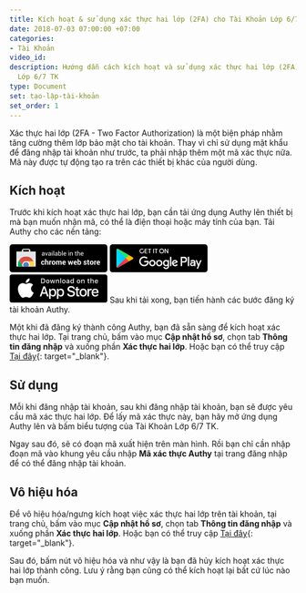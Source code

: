 ```yaml
---
title: Kích hoạt & sử dụng xác thực hai lớp (2FA) cho Tài Khoản Lớp 6/7 TK
date: 2018-07-03 07:00:00 +07:00
categories:
- Tài Khoản
video_id: 
description: Hướng dẫn cách kích hoạt và sử dụng xác thực hai lớp (2FA) cho Tài Khoản
  Lớp 6/7 TK
type: Document
set: tạo-lập-tài-khoản
set_order: 1
---
```


X&aacute;c thực hai lớp (2FA - Two Factor Authorization) l&agrave; một biện ph&aacute;p nhằm tăng cường th&ecirc;m lớp bảo mật cho t&agrave;i khoản. Thay v&igrave; chỉ sử dụng mật khẩu để đăng nhập t&agrave;i khoản như trước, ta phải nhập th&ecirc;m một m&atilde; x&aacute;c thực nữa. M&atilde; n&agrave;y được tự động tạo ra tr&ecirc;n c&aacute;c thiết bị kh&aacute;c của người d&ugrave;ng.

## Kích hoạt
Trước khi kích hoạt xác thực hai lớp, bạn cần tải ứng dụng Authy lên thiết bị mà bạn muốn nhận mã, có thể là điện thoại hoặc máy tính của bạn. Tải Authy cho các nền tảng:

[![Chrome](/uploads/chrome-web-store-1-1.png)](https://chrome.google.com/webstore/detail/authy/gaedmjdfmmahhbjefcbgaolhhanlaolb?hl=en)
[![Android](/uploads/google-play.png)](https://play.google.com/store/apps/details?id=com.authy.authy)
[![iOS](/uploads/app-store.png)](https://itunes.apple.com/us/app/authy/id494168017)
Sau khi tải xong, bạn tiến hành các bước đăng ký tài khoản Authy.

Một khi đã đăng ký thành công Authy, bạn đã sẵn sàng để kích hoạt xác thực hai lớp. Tại trang chủ, bấm vào mục **Cập nhật hồ sơ**, chọn tab **Thông tin đăng nhập** và xuống phần **Xác thực hai lớp**. Hoặc bạn có thể truy cập [Tại đây](//www.lop67.tk/taikhoan/profile#auth){: target="_blank"}.


## Sử dụng
Mỗi khi đăng nhập tài khoản, sau khi đăng nhập tài khoản, bạn sẽ được yêu cầu mã xác thực hai lớp. Để lấy mã xác thực này, bạn hãy mở ứng dụng Authy lên và bấm biểu tượng của Tài Khoản Lớp 6/7 TK.

Ngay sau đó, sẽ có đoạn mã xuất hiện trên màn hình.
Rồi bạn chỉ cần nhập đoạn mã vào khung yêu cầu nhập **Mã xác thực Authy** tại trang đăng nhập để có thể đăng nhập tài khoản.

## Vô hiệu hóa
Để vô hiệu hóa/ngưng kích hoạt việc xác thực hai lớp trên tài khoản, tại trang chủ, bấm vào mục **Cập nhật hồ sơ**, chọn tab **Thông tin đăng nhập** và xuống phần **Xác thực hai lớp**. Hoặc bạn có thể truy cập [Tại đây](//www.lop67.tk/taikhoan/profile#auth){: target="_blank"}.

Sau đó, bấm nút vô hiệu hóa và như vậy là bạn đã hủy kích hoạt xác thực hai lớp thành công. Lưu ý rằng bạn cũng có thể kích hoạt lại bất cứ lúc nào bạn muốn.
#

